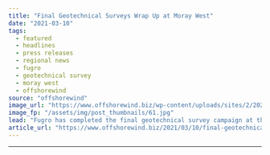 ```yaml
---
title: "Final Geotechnical Surveys Wrap Up at Moray West"
date: "2021-03-10"
tags: 
  - featured
  - headlines
  - press releases
  - regional news
  - fugro
  - geotechnical survey
  - moray west
  - offshorewind
source: "offshorewind"
image_url: "https://www.offshorewind.biz/wp-content/uploads/sites/2/2021/03/Final-Geotechnical-Surveys-Wrap-Up-at-Moray-West.jpg"
image_fp: "/assets/img/post_thumbnails/61.jpg"
lead: "Fugro has completed the final geotechnical survey campaign at the Moray West offshore wind"
article_url: "https://www.offshorewind.biz/2021/03/10/final-geotechnical-surveys-wrap-up-at-moray-west/"
---
```


---
